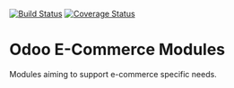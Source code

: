 [![Build Status](https://travis-ci.org/OCA/e-commerce.svg?branch=8.0)](https://travis-ci.org/OCA/e-commerce)
[![Coverage Status](https://coveralls.io/repos/OCA/e-commerce/badge.png?branch=8.0)](https://coveralls.io/r/OCA/e-commerce?branch=7.0)

Odoo E-Commerce Modules
=======================

Modules aiming to support e-commerce specific needs.
